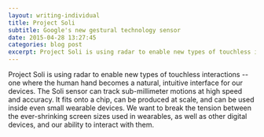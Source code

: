 ```yaml
---
layout: writing-individual
title: Project Soli
subtitle: Google's new gestural technology sensor
date: 2015-04-28 13:27:45
categories: blog post
excerpt: Project Soli is using radar to enable new types of touchless interactions
---
```

Project Soli is using radar to enable new types of touchless interactions -- one where the human hand becomes a natural, intuitive interface for our devices. The Soli sensor can track sub-millimeter motions at high speed and accuracy. It fits onto a chip, can be produced at scale, and can be used inside even small wearable devices. We want to break the tension between the ever-shrinking screen sizes used in wearables, as well as other digital devices, and our ability to interact with them.
